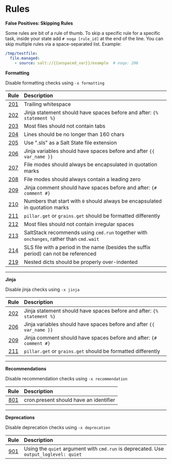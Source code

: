 # Rules

**False Positives: Skipping Rules**

Some rules are bit of a rule of thumb. To skip a specific rule for a specific task, inside your state add `# noqa [rule_id]` at the end of the line. You can skip multiple rules via a space-separated list. Example:

```yaml
/tmp/testfile:
  file.managed:
    - source: salt://{{unspaced_var}}/example  # noqa: 206
```

**Formatting**

Disable formatting checks using `-x formatting`

Rule | Description
:-:|:--
[201](formatting/#201) | Trailing whitespace
[202](formatting/#202) | Jinja statement should have spaces before and after: `{% statement %}`
[203](formatting/#203) | Most files should not contain tabs
[204](formatting/#204) | Lines should be no longer than 160 chars
[205](formatting/#205) | Use ".sls" as a Salt State file extension
[206](formatting/#206) | Jinja variables should have spaces before and after `{{ var_name }}`
[207](formatting/#207) | File modes should always be encapsulated in quotation marks
[208](formatting/#208) | File modes should always contain a leading zero
[209](formatting/#209) | Jinja comment should have spaces before and after: `{# comment #}`
[210](formatting/#210) | Numbers that start with `0` should always be encapsulated in quotation marks
[211](formatting/#211) | `pillar.get` or `grains.get` should be formatted differently
[212](formatting/#212) | Most files should not contain irregular spaces
[213](formatting/#213) | SaltStack recommends using `cmd.run` together with `onchanges`, rather than `cmd.wait`
[214](formatting/#214) | SLS file with a period in the name (besides the suffix period) can not be referenced
[219](formatting/#219) | Nested dicts should be properly over-indented

___

**Jinja**

Disable jinja checks using `-x jinja`

Rule | Description
:-:|:--
[202](formatting/#202) | Jinja statement should have spaces before and after: `{% statement %}`
[206](formatting/#206) | Jinja variables should have spaces before and after `{{ var_name }}`
[209](formatting/#209) | Jinja comment should have spaces before and after: `{# comment #}`
[211](formatting/#211) | `pillar.get` or `grains.get` should be formatted differently

___

**Recommendations**

Disable recommendation checks using `-x recommendation`

Rule | Description
:-:|:--
[801](recommendations/#801) | cron.present should have an identifier

___

**Deprecations**

Disable deprecation checks using `-x deprecation`

Rule | Description
:-:|:--
[901](deprecations/#901) | Using the `quiet` argument with `cmd.run` is deprecated. Use `output_loglevel: quiet`
